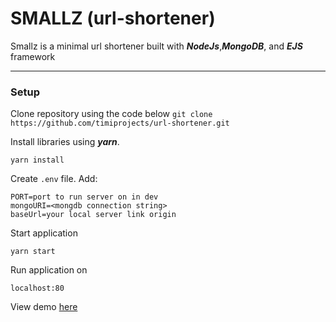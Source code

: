 # SMALLZ (url-shortener)

Smallz is a minimal url shortener built with ***NodeJs***,***MongoDB***, and ***EJS*** framework

---
### Setup
Clone repository using the code below
`git clone https://github.com/timiprojects/url-shortener.git`

Install libraries using ***yarn***.

`yarn install`

Create `.env` file. Add:

```
PORT=port to run server on in dev
mongoURI=<mongdb connection string>
baseUrl=your local server link origin
```

Start application

`yarn start`

Run application on 

`localhost:80`

View demo [here](https://smallzurl.herokuapp.com)

